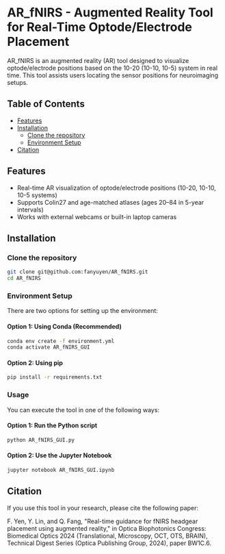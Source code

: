 # AR_fNIRS - Augmented Reality Tool for Real-Time Optode/Electrode Placement

AR_fNIRS is an augmented reality (AR) tool designed to visualize optode/electrode positions based on the 10-20 (10-10, 10-5) system in real time. This tool assists users locating the sensor positions for neuroimaging setups.

## Table of Contents
- [Features](#features)
- [Installation](#installation)
  - [Clone the repository](#clone-the-repository)
  - [Environment Setup](#environment-setup)
- [Citation](#citation)

## Features
- Real-time AR visualization of optode/electrode positions (10-20, 10-10, 10-5 systems)
- Supports Colin27 and age-matched atlases (ages 20–84 in 5-year intervals)
- Works with external webcams or built-in laptop cameras

## Installation

### Clone the repository
```bash
git clone git@github.com:fanyuyen/AR_fNIRS.git
cd AR_fNIRS
```

### Environment Setup
There are two options for setting up the environment:

#### Option 1: Using Conda (Recommended)
```bash
conda env create -f environment.yml
conda activate AR_fNIRS_GUI
```

#### Option 2: Using pip
```bash
pip install -r requirements.txt
```

### Usage
You can execute the tool in one of the following ways:
#### Option 1: Run the Python script
```bash
python AR_fNIRS_GUI.py
```
#### Option 2: Use the Jupyter Notebook
```bash
jupyter notebook AR_fNIRS_GUI.ipynb
```

## Citation
If you use this tool in your research, please cite the following paper:

F. Yen, Y. Lin, and Q. Fang, "Real-time guidance for fNIRS headgear placement using augmented reality," in Optica Biophotonics Congress: Biomedical Optics 2024 (Translational, Microscopy, OCT, OTS, BRAIN), Technical Digest Series (Optica Publishing Group, 2024), paper BW1C.6.